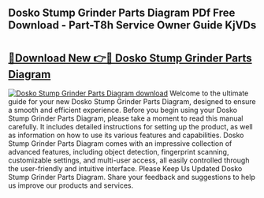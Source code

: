 ## Dosko Stump Grinder Parts Diagram PDf Free Download - Part-T8h Service Owner Guide KjVDs

# <h2><a href="http://dfkxu2.blite.top/?on=Dosko+Stump+Grinder+Parts+Diagram">🔗Download New 👉🔴 Dosko Stump Grinder Parts Diagram</a></h2>

[![Dosko Stump Grinder Parts Diagram download](https://i.imgur.com/lujVjoI.png)](http://dfkxu2.blite.top/?on=Dosko+Stump+Grinder+Parts+Diagram)
Welcome to the ultimate guide for your new Dosko Stump Grinder Parts Diagram, designed to ensure a smooth and efficient experience. Before you begin using your Dosko Stump Grinder Parts Diagram, please take a moment to read this manual carefully. It includes detailed instructions for setting up the product, as well as information on how to use its various features and capabilities. Dosko Stump Grinder Parts Diagram comes with an impressive collection of advanced features, including object detection, fingerprint scanning, customizable settings, and multi-user access, all easily controlled through the user-friendly and intuitive interface. Please Keep Us Updated Dosko Stump Grinder Parts Diagram. Share your feedback and suggestions to help us improve our products and services.
